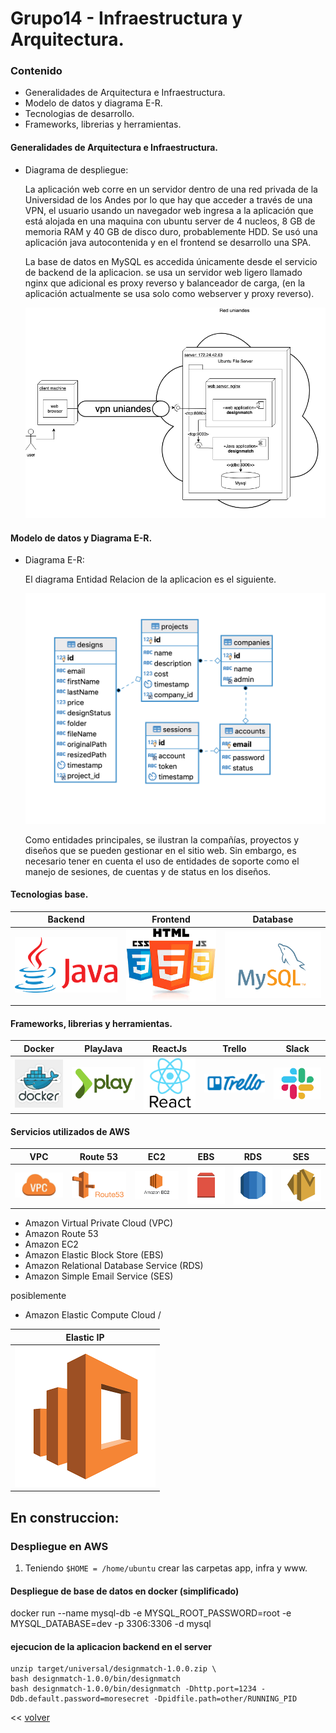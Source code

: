 # Grupo14 - Infraestructura y Arquitectura.

### Contenido
- Generalidades de Arquitectura e Infraestructura.
- Modelo de datos y diagrama E-R.
- Tecnologias de desarrollo.
- Frameworks, librerias y herramientas.


#### Generalidades de Arquitectura e Infraestructura.

- Diagrama de despliegue:
    
    La aplicación web corre en un servidor dentro de una red privada de la Universidad de los Andes por lo que hay que acceder a través de una VPN, el usuario usando un navegador web ingresa a la aplicación que está alojada en una maquina con ubuntu server de 4 nucleos, 8 GB de memoria RAM  y 40 GB  de disco duro, probablemente HDD. Se usó una aplicación java autocontenida y en el frontend se desarrollo una SPA. 

    La base de datos en MySQL es accedida únicamente desde el servicio de backend de la aplicacion. se usa un servidor web ligero llamado nginx que adicional es proxy reverso y balanceador de carga, (en la aplicación actualmente se usa solo como webserver y proxy reverso). 

    <!-- ![diagrama despliegue](images/diagrama-despliegue.png) -->
    <img src="images/diagrama-despliegue.png" alt="diagrama despliegue" width="800"/>


#### Modelo de datos y Diagrama E-R.

- Diagrama E-R:
    
    El diagrama Entidad Relacion de la aplicacion es el siguiente.
    
    <!-- ![diagrama ER](images/diagrama-ER.png) -->
    <img src="images/diagrama-ER.png" alt="diagrama ER" width="800"/>

    Como entidades principales, se ilustran la compañías, proyectos y diseños que se pueden gestionar en el sitio web. Sin embargo, es necesario tener en cuenta el uso de entidades de soporte como el manejo de sesiones, de cuentas y de status en los diseños. 

#### Tecnologias base.

| Backend   | Frontend  | Database   |
|-----------|-----------|------------|
|![java](images/java-logo.png) |![web](images/css-html-js.jpeg) |![database](images/mysql-logo.png) |

#### Frameworks, librerias y herramientas.

| Docker    | PlayJava  | ReactJs   | Trello    | Slack |
|-----------|-----------|-----------|-----------|-------|
|![Docker](images/docker-logo.jpg) |![play](images/play-logo.png) |![react](images/react-logo.png) |![trello](images/trello-logo.png) |![slack](images/slack-logo.png) |

#### Servicios utilizados de AWS

| VPC   | Route 53  | EC2   | EBS   | RDS   | SES   |
|-------|-----------|-------|-------|-------|-------|
|![trello](images/aws/vpc-logo.jpeg) |![trello](images/aws/Route53-logo.png) |![EC2](images/aws/ec2-logo.png) |![EBS](images/aws/ebs-logo.png) |![RDS](images/aws/rds-logo.png) |![SES](images/aws/ses-logo.png) |


- Amazon Virtual Private Cloud (VPC)
- Amazon Route 53
- Amazon EC2
- Amazon Elastic Block Store (EBS)
- Amazon Relational Database Service (RDS)
- Amazon Simple Email Service (SES)


posiblemente
- Amazon Elastic Compute Cloud / 

| Elastic IP    |
|---------------|
|![elascticsearch](images/aws/elasticsearch-logo.png) |


## En construccion:

### Despliegue en AWS

1. Teniendo `$HOME = /home/ubuntu` crear las carpetas app, infra y www.

#### Despliegue de base de datos en docker (simplificado)
docker run --name mysql-db -e MYSQL_ROOT_PASSWORD=root -e MYSQL_DATABASE=dev  -p 3306:3306 -d mysql

#### ejecucion de la aplicacion backend en el server
```
unzip target/universal/designmatch-1.0.0.zip \  
bash designmatch-1.0.0/bin/designmatch
bash designmatch-1.0.0/bin/designmatch -Dhttp.port=1234 -Ddb.default.password=moresecret -Dpidfile.path=other/RUNNING_PID

```


\<\< [volver](../README.md)